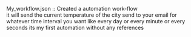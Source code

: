 My_workflow.json ::  Created a automation work-flow  
it will send the current temperature of the city send to your  email 
for whatever time interval you want like every day or every minute or every seconds 
its my first automation without any references


